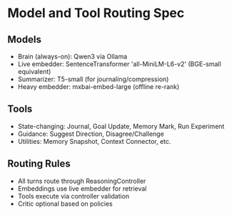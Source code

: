 # Model and Tool Routing Spec

## Models
- Brain (always-on): Qwen3 via Ollama
- Live embedder: SentenceTransformer 'all-MiniLM-L6-v2' (BGE-small equivalent)
- Summarizer: T5-small (for journaling/compression)
- Heavy embedder: mxbai-embed-large (offline re-rank)

## Tools
- State-changing: Journal, Goal Update, Memory Mark, Run Experiment
- Guidance: Suggest Direction, Disagree/Challenge
- Utilities: Memory Snapshot, Context Connector, etc.

## Routing Rules
- All turns route through ReasoningController
- Embeddings use live embedder for retrieval
- Tools execute via controller validation
- Critic optional based on policies
